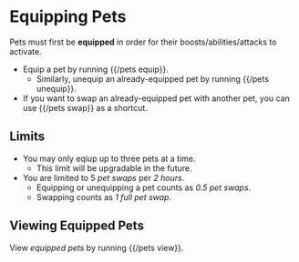 # Equipping Pets

Pets must first be **equipped** in order for their boosts/abilities/attacks to activate.
- Equip a pet by running {{/pets equip}}.
  - Similarly, unequip an already-equipped pet by running {{/pets unequip}}.
- If you want to swap an already-equipped pet with another pet, you can use {{/pets swap}} as a shortcut.

## Limits

- You may only eqiup up to three pets at a time.
  - This limit will be upgradable in the future.
- You are limited to 5 *pet swaps* per *2 hours*.
  - Equipping or unequipping a pet counts as *0.5 pet swaps*.
  - Swapping counts as *1 full pet swap*.

## Viewing Equipped Pets

View *equipped pets* by running {{/pets view}}.